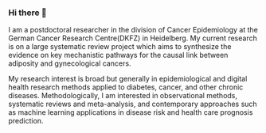 ### Hi there 👋
I am a postdoctoral researcher in the division of Cancer Epidemiology at the German Cancer Research Centre(DKFZ) in Heidelberg. 
My current research is on a large systematic review project which aims to synthesize the evidence on key mechanistic pathways for the causal link between adiposity and gynecological cancers. 

My research interest is broad but generally in epidemiological and digital health research methods applied to diabetes, cancer, and other chronic diseases. 
Methodologically, I am interested in observational methods, systematic reviews and meta-analysis, and contemporary approaches such as machine learning applications in disease risk and health care prognosis prediction.

<!--
**Mihiretukebede/mihiretukebede** is a ✨ _special_ ✨ repository because its `README.md` (this file) appears on your GitHub profile.

Here are some ideas to get you started:

- 🔭 I’m currently working on ...
- 🌱 I’m currently learning ...
- 👯 I’m looking to collaborate on ...
- 🤔 I’m looking for help with ...
- 💬 Ask me about ...
- 📫 How to reach me: ...
- 😄 Pronouns: ...
- ⚡ Fun fact: ...
-->

